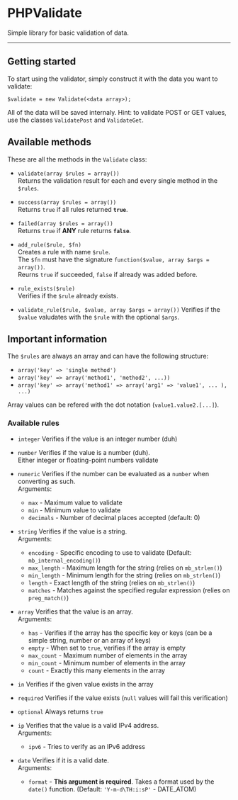 # PHPValidate
Simple library for basic validation of data.

---

## Getting started

To start using the validator, simply construct it with the data you want to validate:

    $validate = new Validate(<data array>);
	
All of the data will be saved internaly.
Hint: to validate POST or GET values, use the classes `ValidatePost` and `ValidateGet`.

## Available methods

These are all the methods in the `Validate` class:

 - `validate(array $rules = array())`  
	Returns the validation result for each and every single method in the `$rules`.
   
 - `success(array $rules = array())`  
 	Returns `true` if all rules returned **`true`**.
	
 - `failed(array $rules = array())`  
 	Returns `true` if **ANY** rule returns **`false`**.
	
 - `add_rule($rule, $fn)`  
 	Creates a rule with name `$rule`.  
	The `$fn` must have the signature `function($value, array $args = array())`.  
	Reurns `true` if succeeded, `false` if already was added before.
  
 - `rule_exists($rule)`  
 	Verifies if the `$rule` already exists.
	
 - `validate_rule($rule, $value, array $args = array())`
 	Verifies if the `$value` valudates with the `$rule` with the optional `$args`.

	
## Important information

The `$rules` are always an array and can have the following structure:

 - `array('key' => 'single method')`
 - `array('key' => array('method1', 'method2', ...))`
 - `array('key' => array('method1' => array('arg1' => 'value1', ... ), ...)`
 
 Array values can be refered with the dot notation (`value1.value2.[...]`).
 
### Available rules

 - `integer`
 	Verifies if the value is an integer number (duh)
	
 - `number`
 	Verifies if the value is a number (duh).  
	Either integer or floating-point numbers validate
	
 - `numeric`
 	Verifies if the number can be evaluated as a `number` when converting as such.  
	Arguments:
	 - `max` - Maximum value to validate
	 - `min` - Minimum value to validate
	 - `decimals` - Number of decimal places accepted (default: 0)
 
 - `string`
	Verifies if the value is a string.  
	Arguments:
	 - `encoding` - Specific encoding to use to validate (Default: `mb_internal_encoding()`)
	 - `max_length` - Maximum length for the string (relies on `mb_strlen()`)
	 - `min_length` - Minimum length for the string (relies on `mb_strlen()`)
	 - `length` - Exact length of the string (relies on `mb_strlen()`)
	 - `matches` - Matches against the specified regular expression (relies on `preg_match()`)
 
 - `array`
 	Verifies that the value is an array.  
	Arguments:
	 - `has` - Verifies if the array has the specific key or keys (can be a simple string, number or an array of keys)
	 - `empty` - When set to `true`, verifies if the array is empty
	 - `max_count` - Maximum number of elements in the array
	 - `min_count` - Minimum number of elements in the array
	 - `count` - Exactly this many elements in the array
	 
 - `in`
 	Verifies if the given value exists in the array
	
 - `required`
 	Verifies if the value exists (`null` values will fail this verification)
	
 - `optional`
 	Always returns `true`
	
 - `ip`
 	Verifies that the value is a valid IPv4 address.  
	Arguments:
	 - `ipv6` - Tries to verify as an IPv6 address
	 
 - `date`
 	Verifies if it is a valid date.  
	Arguments:
	 - `format` - **This argument is required**. Takes a format used by the `date()` function. (Default: `'Y-m-d\TH:i:sP'` - DATE_ATOM)
